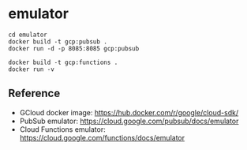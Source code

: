 # emulator
```
cd emulator
docker build -t gcp:pubsub .
docker run -d -p 8085:8085 gcp:pubsub
```

```
docker build -t gcp:functions .
docker run -v
```

## Reference
- GCloud docker image: https://hub.docker.com/r/google/cloud-sdk/
- PubSub emulator: https://cloud.google.com/pubsub/docs/emulator
- Cloud Functions emulator: https://cloud.google.com/functions/docs/emulator

